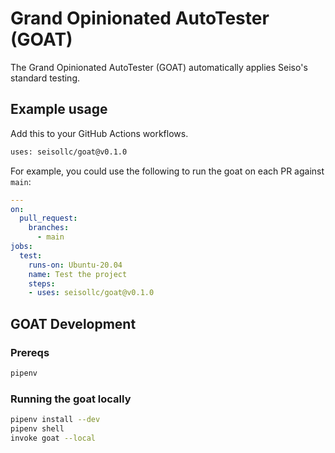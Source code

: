 # Grand Opinionated AutoTester (GOAT)
The Grand Opinionated AutoTester (GOAT) automatically applies Seiso's standard testing.

## Example usage
Add this to your GitHub Actions workflows.
```bash
uses: seisollc/goat@v0.1.0
```

For example, you could use the following to run the goat on each PR against `main`:
```yml
---
on:
  pull_request:
    branches:
      - main
jobs:
  test:
    runs-on: Ubuntu-20.04
    name: Test the project
    steps:
    - uses: seisollc/goat@v0.1.0
```

## GOAT Development
### Prereqs
```bash
pipenv
```

### Running the goat locally
```bash
pipenv install --dev
pipenv shell
invoke goat --local
```
